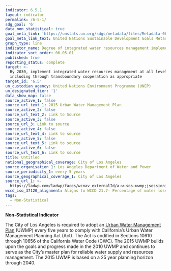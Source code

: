 ```yaml
---
indicator: 6.5.1
layout: indicator
permalink: /6-5-1/
sdg_goal: '6'
data_non_statistical: true
goal_meta_link: 'https://unstats.un.org/sdgs/metadata/files/Metadata-06-05-01.pdf '
goal_meta_link_text: United Nations Sustainable Development Goals Metadata (PDF 410 KB)
graph_type: line
indicator_name: Degree of integrated water resources management implementation (0-100)
indicator_sort_order: 06-05-01
published: true
reporting_status: complete
target: >-
  By 2030, implement integrated water resources management at all levels,
  including through transboundary cooperation as appropriate
target_id: '6.5'
un_custodian_agency: United Nations Environment Programme (UNEP)
un_designated_tier: '1'
data_show_map: false
source_active_1: false
source_url_text_1: 2015 Urban Water Management Plan
source_active_2: false
source_url_text_2: Link to Source
source_active_3: false
source_url_3: Link to source
source_active_4: false
source_url_text_4: Link to source
source_active_5: false
source_url_text_5: Link to source
source_active_6: false
source_url_text_6: Link to source
title: Untitled
national_geographical_coverage: City of Los Angeles
source_organisation_1: Los Angeles Department of Water and Power
source_periodicity_1: every 5 years
source_geographical_coverage_1: City of Los Angeles
source_url_1: >-
  https://ladwp.com/ladwp/faces/wcnav_externalId/a-w-sos-uwmp;jsessionid=mZ4pdTJppyNlppH8Zq0zPFrQHHJTmnvTKW0W6C4Y9nnzT1C2rF0X!1011596117?_adf.ctrl-state=6mv0ko7w7_4&NF=1%253FNF=1&_afrLoop=390331229176255&_afrWindowMode=0&_afrWindowId=null#%40%3F_afrWindowId%3Dnull%26_afrLoop%3D390331229176255%26NF%3D1%25253FNF%253D1%26_afrWindowMode%3D0%26_adf.ctrl-state%3D13piwi1tg4_4
wccd_iso_37120_alignment: Aligns to WCCD 21.7- Percentage of water loss (unaccounted for water)
tags:
  - Non-Statistical
---
```

**Non-Statistical Indicator**

The City of Los Angeles is required to adopt an [Urban Water Management Plan](https://www.ladwp.com/ladwp/faces/ladwp/aboutus/a-water/a-w-sourcesofsupply/a-w-sos-uwmpln?_afrLoop=389979723489671&_afrWindowMode=0&_afrWindowId=null#%40%3F_afrWindowId%3Dnull%26_afrLoop%3D389979723489671%26_afrWindowMode%3D0%26_adf.ctrl-state%3Drl49xxjl2_46) (UWMP) every five years to comply with California’s Urban Water Management Planning Act (Act). The Act is codified in Sections 10610 through 10656 of the California Water Code (CWC). The 2015 UWMP builds upon the goals and progress made in the 2010 UWMP and continues to serve as the City’s master plan for reliable water supply and resources management. The 2015 UWMP is based on a 25 year planning horizon through 2040.
